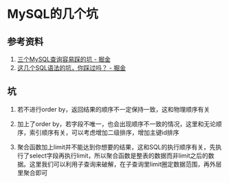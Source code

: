 # MySQL的几个坑

## 参考资料

1. [三个MySQL查询容易踩的坑 - 掘金](https://juejin.cn/post/7157243973310873608)
2. [这几个SQL语法的坑，你踩过吗？ - 掘金](https://juejin.cn/post/7184085677888913465)

## 坑

1. 若不进行order by，返回结果的顺序不一定保持一致，这和物理顺序有关

2. 加上了order by，若字段不唯一，也会出现顺序不一致的情况，这里和无论顺序，索引顺序有关，可以考虑增加二级排序，增加主键id排序

3. 聚合函数加上limit并不能达到你想要的结果，这和SQL的执行顺序有关，先执行了select字段再执行limit，所以聚合函数是整表的数据而非limit之后的数据。这里我们可以利用子查询来破解，在子查询里limit圈定数据范围，再外层里聚合即可

